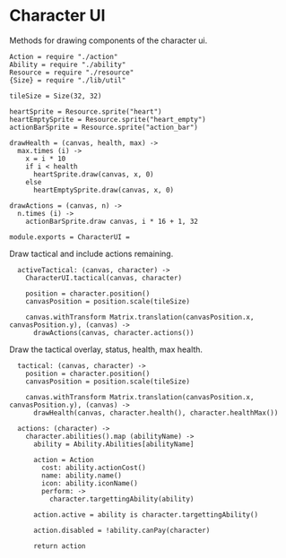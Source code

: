 Character UI
============

Methods for drawing components of the character ui.

    Action = require "./action"
    Ability = require "./ability"
    Resource = require "./resource"
    {Size} = require "./lib/util"

    tileSize = Size(32, 32)

    heartSprite = Resource.sprite("heart")
    heartEmptySprite = Resource.sprite("heart_empty")
    actionBarSprite = Resource.sprite("action_bar")

    drawHealth = (canvas, health, max) ->
      max.times (i) ->
        x = i * 10
        if i < health
          heartSprite.draw(canvas, x, 0)
        else
          heartEmptySprite.draw(canvas, x, 0)

    drawActions = (canvas, n) ->
      n.times (i) ->
        actionBarSprite.draw canvas, i * 16 + 1, 32

    module.exports = CharacterUI =

Draw tactical and include actions remaining.

      activeTactical: (canvas, character) ->
        CharacterUI.tactical(canvas, character)

        position = character.position()
        canvasPosition = position.scale(tileSize)

        canvas.withTransform Matrix.translation(canvasPosition.x, canvasPosition.y), (canvas) ->
          drawActions(canvas, character.actions())

Draw the tactical overlay, status, health, max health.

      tactical: (canvas, character) ->
        position = character.position()
        canvasPosition = position.scale(tileSize)

        canvas.withTransform Matrix.translation(canvasPosition.x, canvasPosition.y), (canvas) ->
          drawHealth(canvas, character.health(), character.healthMax())

      actions: (character) ->
        character.abilities().map (abilityName) ->
          ability = Ability.Abilities[abilityName]

          action = Action
            cost: ability.actionCost()
            name: ability.name()
            icon: ability.iconName()
            perform: ->
              character.targettingAbility(ability)

          action.active = ability is character.targettingAbility()

          action.disabled = !ability.canPay(character)

          return action

